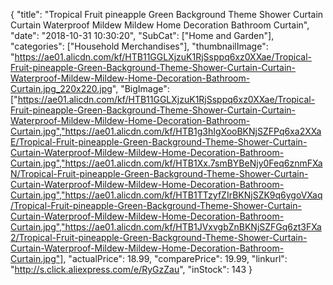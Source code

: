 {
	"title": "Tropical Fruit pineapple Green Background Theme Shower Curtain Curtain Waterproof Mildew Mildew Home Decoration Bathroom Curtain",
	"date": "2018-10-31 10:30:20",
	"SubCat": ["Home and Garden"],
	"categories": ["Household Merchandises"],
	"thumbnailImage": "https://ae01.alicdn.com/kf/HTB11GGLXjzuK1RjSsppq6xz0XXae/Tropical-Fruit-pineapple-Green-Background-Theme-Shower-Curtain-Curtain-Waterproof-Mildew-Mildew-Home-Decoration-Bathroom-Curtain.jpg_220x220.jpg",
	"BigImage": ["https://ae01.alicdn.com/kf/HTB11GGLXjzuK1RjSsppq6xz0XXae/Tropical-Fruit-pineapple-Green-Background-Theme-Shower-Curtain-Curtain-Waterproof-Mildew-Mildew-Home-Decoration-Bathroom-Curtain.jpg","https://ae01.alicdn.com/kf/HTB1g3hIgXooBKNjSZFPq6xa2XXaE/Tropical-Fruit-pineapple-Green-Background-Theme-Shower-Curtain-Curtain-Waterproof-Mildew-Mildew-Home-Decoration-Bathroom-Curtain.jpg","https://ae01.alicdn.com/kf/HTB1Xx.7smBYBeNjy0Feq6znmFXaN/Tropical-Fruit-pineapple-Green-Background-Theme-Shower-Curtain-Curtain-Waterproof-Mildew-Mildew-Home-Decoration-Bathroom-Curtain.jpg","https://ae01.alicdn.com/kf/HTB1TTzyfZIrBKNjSZK9q6ygoVXaq/Tropical-Fruit-pineapple-Green-Background-Theme-Shower-Curtain-Curtain-Waterproof-Mildew-Mildew-Home-Decoration-Bathroom-Curtain.jpg","https://ae01.alicdn.com/kf/HTB1JVxvgbZnBKNjSZFGq6zt3FXa2/Tropical-Fruit-pineapple-Green-Background-Theme-Shower-Curtain-Curtain-Waterproof-Mildew-Mildew-Home-Decoration-Bathroom-Curtain.jpg"],
	"actualPrice": 18.99,
	"comparePrice": 19.99,
	"linkurl": "http://s.click.aliexpress.com/e/RyGzZau",
	"inStock": 143
}

